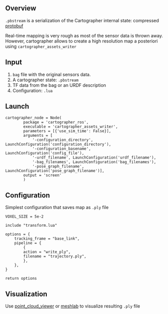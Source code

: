 
## Overview
`.pbstream` is a serialization of the Cartographer internal state: compressed [protobuf](https://en.wikipedia.org/wiki/Protocol_Buffers)

Real-time mapping is very rough as most of the sensor data is thrown away. However, cartographer allows to create a high resolution map a posteriori using `cartographer_assets_writer`

## Input
1. `bag` file with the original sensors data. 
2. A cartographer state: `.pbstream` 
3. TF data from the bag or an URDF description
4. Configuration: `.lua`

## Launch
```
cartographer_node = Node(
        package = 'cartographer_ros',
        executable = 'cartographer_assets_writer',
        parameters = [{'use_sim_time': False}],
        arguments = [
            '-configuration_directory', LaunchConfiguration('configuration_directory'),
            '-configuration_basename', LaunchConfiguration('config_file'),
            '-urdf_filename', LaunchConfiguration('urdf_filename'),
            '-bag_filenames', LaunchConfiguration('bag_filenames'),
            '-pose_graph_filename', LaunchConfiguration('pose_graph_filename')],
        output = 'screen'
        )
```

## Configuration
Simplest configuration that saves map as `.ply` file
```
VOXEL_SIZE = 5e-2

include "transform.lua"

options = {
    tracking_frame = "base_link",
    pipeline = {
        {
        action = "write_ply",
        filename = "trajectory.ply",
        },
    },
}
  
return options
```

## Visualization
Use [point_cloud_viewer](https://github.com/cartographer-project/point_cloud_viewer) or [meshlab](http://www.meshlab.net/) to visualize resulting `.ply` file